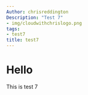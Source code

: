 ```yaml
---
Author: chrisreddington
Description: "Test 7"
- img/cloudwithchrislogo.png
tags:
- test7
title: test7
---
```

# Hello
This is test 7
